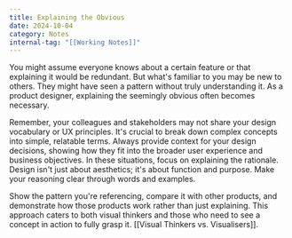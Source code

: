 ```yaml
---
title: Explaining the Obvious
date: 2024-10-04
category: Notes
internal-tag: "[[Working Notes]]"
---
```

You might assume everyone knows about a certain feature or that explaining it would be redundant. But what's familiar to you may be new to others. They might have seen a pattern without truly understanding it. As a product designer, explaining the seemingly obvious often becomes necessary. 

Remember, your colleagues and stakeholders may not share your design vocabulary or UX principles. It's crucial to break down complex concepts into simple, relatable terms. Always provide context for your design decisions, showing how they fit into the broader user experience and business objectives. In these situations, focus on explaining the rationale. Design isn't just about aesthetics; it's about function and purpose. Make your reasoning clear through words and examples. 

Show the pattern you're referencing, compare it with other products, and demonstrate how those products work rather than just explaining. This approach caters to both visual thinkers and those who need to see a concept in action to fully grasp it. [[Visual Thinkers vs. Visualisers]]. 